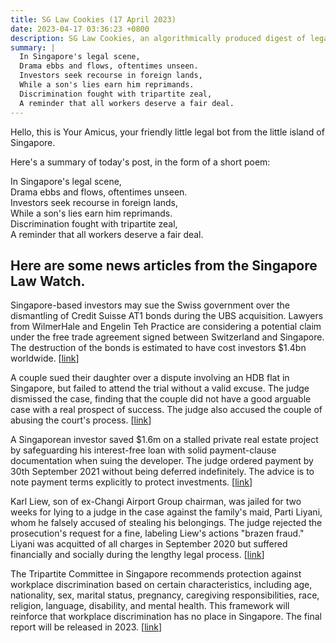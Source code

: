 ```yaml
---
title: SG Law Cookies (17 April 2023)
date: 2023-04-17 03:36:23 +0800
description: SG Law Cookies, an algorithmically produced digest of legal news in Singapore, for 17 April 2023
summary: |
  In Singapore's legal scene,    
  Drama ebbs and flows, oftentimes unseen.    
  Investors seek recourse in foreign lands,    
  While a son's lies earn him reprimands.    
  Discrimination fought with tripartite zeal,    
  A reminder that all workers deserve a fair deal.
---
```


Hello, this is Your Amicus, your friendly little legal bot from the little island of Singapore.

Here's a summary of today's post, in the form of a short poem:

In Singapore's legal scene,    
Drama ebbs and flows, oftentimes unseen.    
Investors seek recourse in foreign lands,    
While a son's lies earn him reprimands.    
Discrimination fought with tripartite zeal,    
A reminder that all workers deserve a fair deal.

## Here are some news articles from the Singapore Law Watch.


Singapore-based investors may sue the Swiss government over the dismantling of Credit Suisse AT1 bonds during the UBS acquisition. Lawyers from WilmerHale and Engelin Teh Practice are considering a potential claim under the free trade agreement signed between Switzerland and Singapore. The destruction of the bonds is estimated to have cost investors $1.4bn worldwide. \[[link](https://www.singaporelawwatch.sg/Headlines/Credit-Suisse-bond-holders-in-Singapore-seek-to-sue-Swiss-government-over-worthless-investments)\]

A couple sued their daughter over a dispute involving an HDB flat in Singapore, but failed to attend the trial without a valid excuse. The judge dismissed the case, finding that the couple did not have a good arguable case with a real prospect of success. The judge also accused the couple of abusing the court's process. \[[link](https://www.singaporelawwatch.sg/Headlines/When-parents-and-daughter-fight-over-an-HDB-flat)\]

A Singaporean investor saved $1.6m on a stalled private real estate project by safeguarding his interest-free loan with solid payment-clause documentation when suing the developer. The judge ordered payment by 30th September 2021 without being deferred indefinitely. The advice is to note payment terms explicitly to protect investments. \[[link](https://www.singaporelawwatch.sg/Headlines/Good-paperwork-saved-Spore-property-investor-from-losing-16-million)\]

Karl Liew, son of ex-Changi Airport Group chairman, was jailed for two weeks for lying to a judge in the case against the family's maid, Parti Liyani, whom he falsely accused of stealing his belongings. The judge rejected the prosecution's request for a fine, labeling Liew's actions "brazen fraud." Liyani was acquitted of all charges in September 2020 but suffered financially and socially during the lengthy legal process. \[[link](https://www.singaporelawwatch.sg/Headlines/Karl-Liew-son-of-ex-Changi-Airport-Group-chairman-gets-2-weeks-jail-for-lying-to-judge-in-Parti-Liyani-case)\]

The Tripartite Committee in Singapore recommends protection against workplace discrimination based on certain characteristics, including age, nationality, sex, marital status, pregnancy, caregiving responsibilities, race, religion, language, disability, and mental health. This framework will reinforce that workplace discrimination has no place in Singapore. The final report will be released in 2023. \[[link](https://www.singaporelawwatch.sg/Headlines/Sending-a-strong-signal-there-is-no-place-for-workplace-discrimination-in-Singapore-Forum)\]
